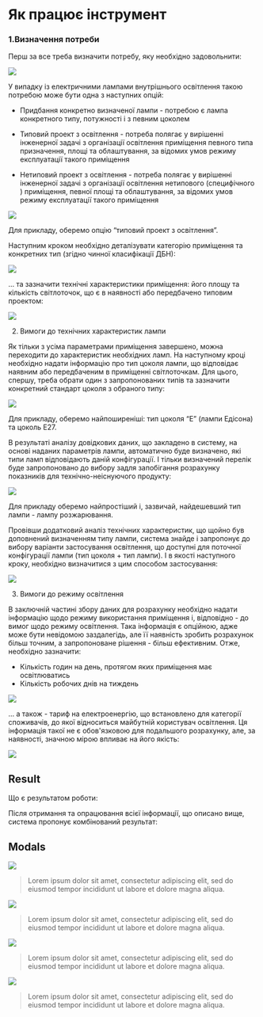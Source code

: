 # Як працює інструмент

### 1.Визначення потреби

Перш за все треба визначити потребу, яку необхідно задовольнити:

![](https://github.com/BulbProject/bulb-project-frontend/blob/develop/src/assets/images/resources/steps/bulb_steps_1.jpg)

У випадку із електричними лампами внутрішнього освітлення такою потребою може бути одна з наступних опцій:
- Придбання конкретно визначеної лампи - потребою є лампа конкретного типу, потужності і з певним цоколем

- Типовий проект з освітлення - потреба полягає у вирішенні інженерної задачі з організації освітлення приміщення певного типа призначення, площі та облаштування, за відомих умов режиму експлуатації такого приміщення

- Нетиповий проект з освітлення - потреба полягає у вирішенні інженерної задачі з організації освітлення нетипового (специфічного ) приміщення, певної площі та облаштування, за відомих умов режиму експлуатації такого приміщення


![](https://github.com/BulbProject/bulb-project-frontend/blob/develop/src/assets/images/resources/steps/bulb_steps_2.jpg)

Для прикладу, оберемо опцію “типовий проект з освітлення”.

Наступним кроком необхідно деталізувати категорію приміщення та конкретних тип (згідно чинної класифікації ДБН):

![](https://github.com/BulbProject/bulb-project-frontend/blob/develop/src/assets/images/resources/steps/bulb_steps_3.jpg)

… та зазначити технічні характеристики приміщення: його площу та кількість світлоточок, що є в наявності або передбачено типовим проектом:

![](https://github.com/BulbProject/bulb-project-frontend/blob/develop/src/assets/images/resources/steps/bulb_steps_4.jpg)

2. Вимоги до технічних характеристик лампи
   

Як тільки з усіма параметрами приміщення завершено, можна переходити до характеристик необхідних ламп. На наступному кроці необхідно надати інформацію про тип цоколя лампи, що відповідає наявним або передбаченим в приміщенні світлоточкам. Для цього, спершу, треба обрати один з запропонованих типів та зазначити конкретний стандарт цоколя з обраного типу:

![](https://github.com/BulbProject/bulb-project-frontend/blob/develop/src/assets/images/resources/steps/bulb_steps_5.jpg)

Для прикладу, оберемо найпоширеніші: тип цоколя “Е” (лампи Едісона) та цоколь Е27.

В результаті аналізу довідкових даних, що закладено в систему, на основі наданих параметрів лампи, автоматично буде визначено, які типи ламп відповідають даній конфігурації. І тільки визначений перелік буде запропоновано до вибору задля запобігання розрахунку показників для технічно-неіснуючого продукту:

![](https://github.com/BulbProject/bulb-project-frontend/blob/develop/src/assets/images/resources/steps/bulb_steps_6.jpg)

Для прикладу оберемо найпростіший і, зазвичай, найдешевший тип лампи - лампу розжарювання.

Провівши додатковий аналіз технічних характеристик, що щойно був доповнений визначенням типу лампи, система знайде і запропонує до вибору варіанти застосування освітлення, що доступні для поточної конфігурації лампи (тип цоколя + тип лампи). І в якості наступного кроку, необхідно визначитися з цим способом застосування:

![](https://github.com/BulbProject/bulb-project-frontend/blob/develop/src/assets/images/resources/steps/bulb_steps_7.jpg)

3. Вимоги до режиму освітлення

В заключній частині збору даних для розрахунку необхідно надати інформацію щодо режиму використання приміщення і, відповідно - до вимог щодо режиму освітлення. Така інформація є опційною, адже може бути невідомою заздалегідь, але її наявність зробить розрахунок більш точним, а запропоноване рішення - більш ефективним. Отже, необхідно зазначити:
- Кількість годин на день, протягом яких приміщення має освітлюватись
- Кількість робочих днів на тиждень

![](https://github.com/BulbProject/bulb-project-frontend/blob/develop/src/assets/images/resources/steps/bulb_steps_8.jpg)

… а також - тариф на електроенергію, що встановлено для категорії споживачів, до якої відноситься майбутній користувач освітлення. Ця інформація такої не є обов'язковою для подальшого розрахунку, але, за наявності, значною мірою впливає на його якість:

![](https://github.com/BulbProject/bulb-project-frontend/blob/develop/src/assets/images/resources/steps/bulb_steps_9.jpg)

## Result
Що є результатом роботи:

Після отримання та опрацювання всієї інформації, що описано вище, система пропонує  комбінований результат:


## Modals

![](https://github.com/BulbProject/bulb-project-frontend/blob/develop/src/assets/images/resources/modals/bulb_modals_1.jpg)

> Lorem ipsum dolor sit amet, consectetur adipiscing elit, sed do eiusmod tempor incididunt ut labore et dolore magna aliqua.

![](https://github.com/BulbProject/bulb-project-frontend/blob/develop/src/assets/images/resources/modals/bulb_modals_2.jpg)

> Lorem ipsum dolor sit amet, consectetur adipiscing elit, sed do eiusmod tempor incididunt ut labore et dolore magna aliqua.

![](https://github.com/BulbProject/bulb-project-frontend/blob/develop/src/assets/images/resources/modals/bulb_modals_3.jpg)

> Lorem ipsum dolor sit amet, consectetur adipiscing elit, sed do eiusmod tempor incididunt ut labore et dolore magna aliqua.

![](https://github.com/BulbProject/bulb-project-frontend/blob/develop/src/assets/images/resources/modals/bulb_modals_4.jpg)

> Lorem ipsum dolor sit amet, consectetur adipiscing elit, sed do eiusmod tempor incididunt ut labore et dolore magna aliqua.
